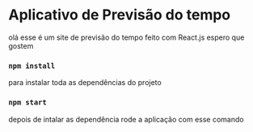 # Aplicativo de Previsão do tempo
olá esse é um site de previsão do tempo feito com React.js espero que gostem

### `npm install`
para instalar toda as dependências do projeto

### `npm start`
depois de intalar as dependência rode a aplicação com esse comando



